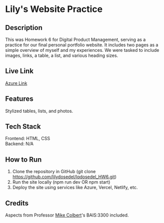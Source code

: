 # Lily's Website Practice

## Description
This was Homework 6 for Digital Product Management, serving as a practice for our final personal portfolio website. It includes two pages as a simple overview of myself and my experiences. We were tasked to include images, links, a table, a list, and various heading sizes. 

## Live Link
[Azure Link](https://victorious-pond-0b44d3f1e.6.azurestaticapps.net)

## Features
Stylized tables, lists, and photos. 

## Tech Stack
Frontend: HTML, CSS  
Backend: N/A

## How to Run
1. Clone the repository in GitHub (git clone https://github.com/lilydosedel/lqdosedel_HW6.git)
2. Run the site locally (npm run dev OR npm start)
3. Deploy the site using services like Azure, Vercel, Netlify, etc.

## Credits 
Aspects from Professor [Mike Colbert](https://github.com/mikecolbert)'s BAIS:3300 included.
